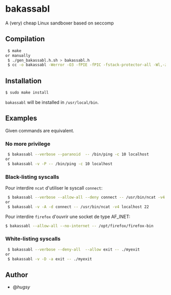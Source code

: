 # bakassabl
A (very) cheap Linux sandboxer based on seccomp


## Compilation
```bash
 $ make
or manually
 $ ./gen_bakassabl.h.sh > bakassabl.h
 $ cc -o bakassabl -Werror -O3 -fPIE -fPIC -fstack-protector-all -Wl,-z,relro bakassabl.c -lseccomp -pie
```

## Installation

```bash
$ sudo make install
```

`bakassabl` will be installed in `/usr/local/bin`.

##  Examples

Given commands are equivalent.

### No more privilege
```bash
 $ bakassabl --verbose --paranoid  -- /bin/ping -c 10 localhost
or
 $ bakassabl -v -P -- /bin/ping -c 10 localhost
```

### Black-listing syscalls
Pour interdire `ncat` d'utiliser le syscall `connect`:
```bash
 $ bakassabl --verbose --allow-all --deny connect -- /usr/bin/ncat -v4 localhost 22
or
 $ bakassabl -v -A -d connect -- /usr/bin/ncat -v4 localhost 22
```

Pour interdire `firefox` d'ouvrir une socket de type AF_INET:
```bash
$ bakassabl --allow-all --no-internet -- /opt/firefox/firefox-bin
```

### White-listing syscalls
```bash
 $ bakassabl --verbose --deny-all  --allow exit -- ./myexit
or
 $ bakassabl -v -D -a exit -- ./myexit
```



## Author
* @_hugsy_
